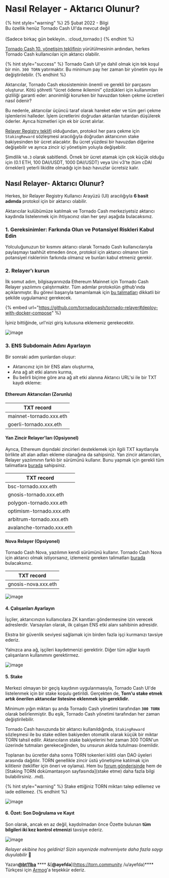 # Nasıl Relayer - Aktarıcı Olunur?

{% hint style="warning" %}
25 Şubat 2022 - Bilgi\
Bu özellik henüz Tornado Cash UI'da mevcut değil\
\
(Sadece birkaç gün bekleyin.. :cloud\_tornado:)
{% endhint %}

[Tornado Cash 10. yönetişim teklifinin](https://tornadocash.eth.link/governance/10) yürütülmesinin ardından, herkes Tornado Cash kullanıcıları için aktarıcı olabilir.

{% hint style="success" %}
Tornado Cash UI'ye dahil olmak için tek koşul bir min. `300 TORN` yatırmaktır. Bu minimum pay her zaman bir yönetim oyu ile değiştirilebilir.
{% endhint %}

Aktarıcılar, Tornado Cash ekosisteminin önemli ve gerekli bir parçasını oluşturur. Kötü şöhretli “ücret ödeme ikilemini” çözdükleri için kullanımları gizliliği garanti eder: anonimliği korurken bir havuzdan token çekme ücretleri nasıl ödenir?

Bu nedenle, aktarıcılar üçüncü taraf olarak hareket eder ve tüm geri çekme işlemlerini halleder. İşlem ücretlerini doğrudan aktarılan tutardan düşülerek öderler. Ayrıca hizmetleri için ek bir ücret alırlar.

[Relayer Registry teklifi](https://tornadocash.eth.link/governance/10) olduğundan, protokol her para çekme için `StakingReward` sözleşmesi aracılığıyla doğrudan aktarıcının stake bakiyesinden bir ücret alacaktır. Bu ücret yüzdesi bir havuzdan diğerine değişebilir ve ayrıca zincir içi yönetişim yoluyla değişebilir.

Şimdilik `%0.3` olarak sabitlendi. Örnek bir ücret atamak için çok küçük olduğu için (0.1 ETH, 100 DAI/USDT, 1000 DAI/USDT) veya Uni v3'te (tüm cDAI örnekleri) yeterli likidite olmadığı için bazı havuzlar ücretsiz kalır.

## Nasıl Relayer- Aktarıcı Olunur?

Herkes, bir Relayer Registry Kullanıcı Arayüzü (UI) aracılığıyla **6 basit adımda** protokol için bir aktarıcı olabilir.

Aktarıcılar kulübümüze katılmak ve Tornado Cash merkeziyetsiz aktarıcı kaydında listelenmek için ihtiyacınız olan her şeyi aşağıda bulacaksınız.

### 1. Gereksinimler: Farkında Olun ve Potansiyel Riskleri Kabul Edin

Yolculuğunuzun bir kısmını aktarıcı olarak Tornado Cash kullanıcılarıyla paylaşmayı taahhüt etmeden önce, protokol için aktarıcı olmanın tüm potansiyel risklerinin farkında olmanız ve bunları kabul etmeniz gerekir.

### 2. Relayer'ı kurun

İlk somut adım, bilgisayarınızda Ethereum Mainnet için Tornado Cash Relayer yazılımını çalıştırmaktır. Tüm adımlar protokolün github'ında açıklanmıştır. Bu görevi başarıyla tamamlamak için [bu talimatları](https://github.com/tornadocash/tornado-relayer#deploy-with-docker-compose) dikkatli bir şekilde uygulamanız gerekecek.

{% embed url="https://github.com/tornadocash/tornado-relayer#deploy-with-docker-compose" %}

İşiniz bittiğinde, url'nizi giriş kutusuna eklemeniz gerekecektir.

![image](https://user-images.githubusercontent.com/75987728/155971835-4ee13bfc-8891-417a-a2c4-8bc2daa1129e.png)

### 3. ENS Subdomain Adını Ayarlayın

Bir sonraki adım şunlardan oluşur:

* Aktarıcınız için bir ENS alanı oluşturma,
* Ana ağ alt etki alanını kurma,
* Bu belirli biçime göre ana ağ alt etki alanına Aktarıcı URL'si ile bir TXT kaydı ekleme:

#### Ethereum Aktarıcıları (Zorunlu)

| TXT record              |
| ----------------------- |
| mainnet-tornado.xxx.eth |
| goerli-tornado.xxx.eth  |

#### **Yan Zincir Relayer'ları (Opsiyonel)**

Ayrıca, Ethereum dışındaki zincirleri desteklemek için ilgili TXT kayıtlarıyla birlikte alt alan adları ekleme olanağına da sahipsiniz. Yan zincir aktarıcıları, Relayer yazılımının farklı bir sürümünü kullanır. Bunu yapmak için gerekli tüm talimatlara [burada](https://github.com/tornadocash/tornado-relayer/blob/light/README.md) sahipsiniz.

| TXT record                |
| ------------------------- |
| bsc-tornado.xxx.eth       |
| gnosis-tornado.xxx.eth    |
| polygon-tornado.xxx.eth   |
| optimism-tornado.xxx.eth  |
| arbitrum-tornado.xxx.eth  |
| avalanche-tornado.xxx.eth |

#### Nova Relayer (Opsiyonel)

Tornado Cash Nova, yazılımın kendi sürümünü kullanır. Tornado Cash Nova için aktarıcı olmak istiyorsanız, izlemeniz gereken talimatları [burada](https://github.com/tornadocash/tornado-pool-relayer#deploy-with-docker-compose) bulacaksınız.

| TXT record          |
| ------------------- |
| gnosis-nova.xxx.eth |

![image](https://user-images.githubusercontent.com/75987728/155971873-68b0022d-f4f7-40cc-9e3b-1f18dd9870de.png)

#### 4. Çalışanları Ayarlayın

İşçiler, aktarıcınızın kullanıcılara ZK kanıtları göndermesine izin verecek adreslerdir. Varsayılan olarak, ilk çalışan ENS etki alanı sahibinin adresidir.

Ekstra bir güvenlik seviyesi sağlamak için birden fazla işçi kurmanızı tavsiye ederiz.

Yalnızca ana ağ, işçileri kaydetmenizi gerektirir. Diğer tüm ağlar kayıtlı çalışanların kullanımını gerektirmez.

![image](https://user-images.githubusercontent.com/75987728/155971902-a4c33b19-9eee-40eb-ac67-ae6dc4436894.png)

#### 5. Stake

Merkezi olmayan bir geçiş kaydının uygulanmasıyla, Tornado Cash UI'de listelenmek için bir stake koşulu getirildi. Gerçekten de, **Torn'u stake etmek artık önerilen aktarıcılar listesine eklenmek için gereklidir.**

Minimum yığın miktarı şu anda Tornado Cash yönetimi tarafından **`300 TORN`** olarak belirlenmiştir. Bu eşik, Tornado Cash yönetimi tarafından her zaman değiştirilebilir.

Tornado Cash havuzunda bir aktarıcı kullanıldığında, `StakingReward` sözleşmesi ile bu stake edilen bakiyeden otomatik olarak küçük bir miktar TORN tahsil edilir. Aktarıcıların stake bakiyelerini her zaman 300 TORN'un üzerinde tutmaları gerekeceğinden, bu unsurun akılda tutulması önemlidir.

Toplanan bu ücretler daha sonra TORN tokenleri kilitli olan DAO üyeleri arasında dağıtılır. TORN genellikle zincir üstü yönetişime katılmak için kilitlenir (teklifler için öneri ve oylama). Hem bu [forum gönderisinde](https://torn.community/t/proposal-relayer-registry-setting-parameters-after-audit/2134) hem de [Staking TORN dokümantasyon sayfasında](stake etme) daha fazla bilgi bulabilirsiniz. .md).

{% hint style="warning" %}
Stake ettiğiniz TORN miktarı talep edilemez ve iade edilemez.
{% endhint %}

![image](https://user-images.githubusercontent.com/75987728/155972254-7f3d3df9-ad2c-4d36-a7c0-9e69d6a5dbc1.png)

#### 6. Özet: Son Doğrulama ve Kayıt

Son olarak, ancak en az değil, kaydolmadan önce Özette bulunan **tüm bilgileri iki kez kontrol etmenizi** tavsiye ederiz.

![image](https://user-images.githubusercontent.com/75987728/155972275-6be6512e-a422-4f09-93f8-a3d11b4d800e.png)

_Relayer ekibine hoş geldiniz! Sizin sayenizde mahremiyete daha fazla saygı duyulabilir_ 💚



Yazan[**@bt11ba**](https://torn.community/u/bt11ba/) **** &[**@ayefda**](https://torn.community /u/ayefda)**** Türkçesi için [Armog](https://twitter.com/armogedd0n)'a teşekkür ederiz.
